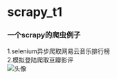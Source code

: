 # scrapy_t1
### 一个scrapy的爬虫例子<br>
1.selenium异步爬取网易云音乐排行榜<br>
2.模拟登陆爬取豆瓣影评<br>
![头像](https://github.com/HeTingwei/ReadmeLearn/blob/master/avatar1.jpg)
